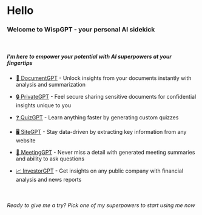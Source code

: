 # Hello

### Welcome to WispGPT - your personal AI sidekick

&nbsp;

##### I'm here to empower your potential with AI superpowers at your fingertips

* [📃 DocumentGPT](/DocumentGPT) - Unlock insights from your documents instantly with analysis and summarization

* [🔒 PrivateGPT](/PrivateGPT) - Feel secure sharing sensitive documents for confidential insights unique to you

* [❓ QuizGPT](/QuizGPT) - Learn anything faster by generating custom quizzes

* [🖥️ SiteGPT](/SiteGPT) - Stay data-driven by extracting key information from any website

* [💼 MeetingGPT](/MeetingGPT) -  Never miss a detail with generated meeting summaries and ability to ask questions

* [📈 InvestorGPT](/InvestorGPT) - Get insights on any public company with financial analysis and news reports

&nbsp;

###### Ready to give me a try? Pick one of my superpowers to start using me now
